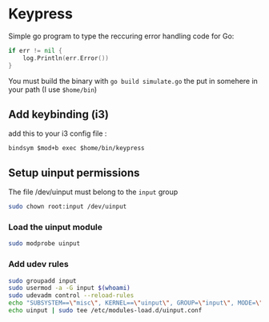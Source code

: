 # Keypress

Simple go program to type the reccuring error handling code for Go:
```go
if err != nil {
    log.Println(err.Error())
}
```

You must build the binary with `go build simulate.go` the put in somehere in your path (I use `$home/bin`)

## Add keybinding (i3)
add this to your i3 config file :
```tar
bindsym $mod+b exec $home/bin/keypress
```

## Setup uinput permissions
The file /dev/uinput must belong to the `input` group
```bash
sudo chown root:input /dev/uinput
```

### Load the uinput module
```bash
sudo modprobe uinput
```

### Add udev rules
```bash
sudo groupadd input
sudo usermod -a -G input $(whoami)
sudo udevadm control --reload-rules
echo "SUBSYSTEM==\"misc\", KERNEL==\"uinput\", GROUP=\"input\", MODE=\"0660\"" | sudo tee /etc/udev/rules.d/uinput.rules
echo uinput | sudo tee /etc/modules-load.d/uinput.conf
```
